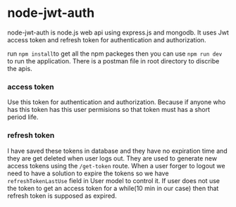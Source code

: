 # node-jwt-auth
node-jwt-auth is node.js web api using express.js and mongodb. It uses Jwt access token and refresh token for authentication and authorization.

run `npm install`to get all the npm packeges then you can use `npm run dev` to run the application. There is a postman file in root directory to discribe the apis.

### access token
Use this token for authentication and authorization. Because if anyone who has this token has this user permisions so that token must has a short period life.

### refresh token
I have saved these tokens in database and they have no expiration time and they are get deleted when user logs out. They are used to generate new access tokens using the `/get-token` route.
When a user forger to logout we need to have a solution to expire the tokens so we have `refreshTokenLastUse` field in User model to control it.
If user does not use the token to get an access token for a while(10 min in our case) then that refresh token is supposed as expired.
